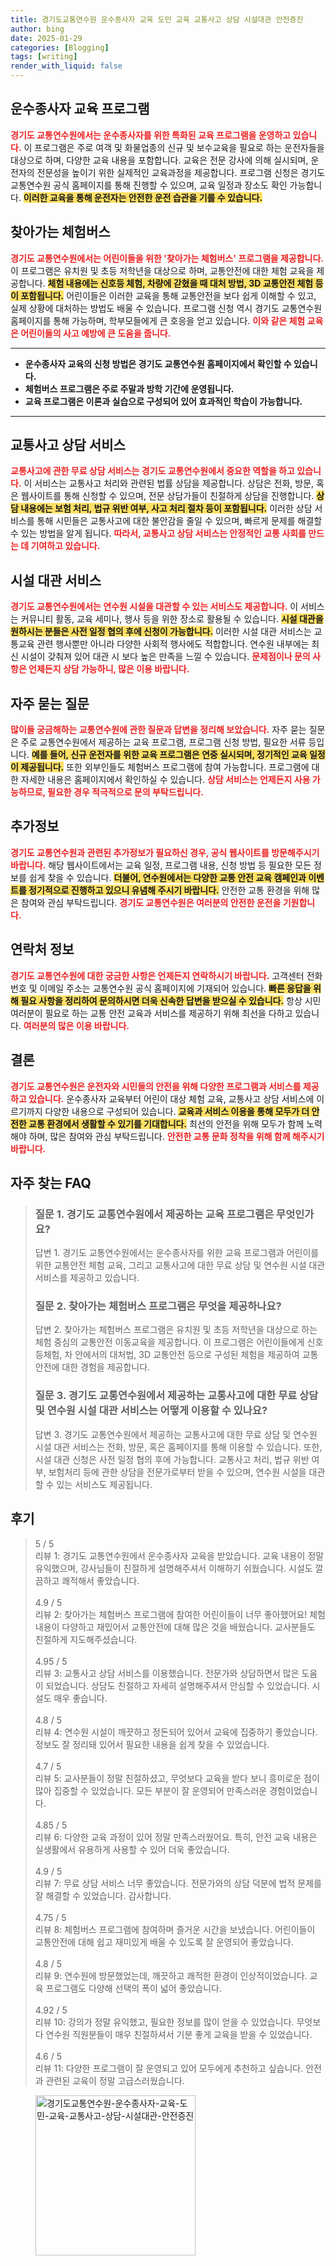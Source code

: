 ```yaml
---
title: 경기도교통연수원 운수종사자 교육 도민 교육 교통사고 상담 시설대관 안전증진
author: bing
date: 2025-01-29
categories: [Blogging]
tags: [writing]
render_with_liquid: false
---
```



<h2 id='운수종사자교육프로그램'>운수종사자 교육 프로그램</h2>

<p><b><span style="color: #ee2323;">경기도 교통연수원에서는 운수종사자를 위한 특화된 교육 프로그램을 운영하고 있습니다.</span></b> 이 프로그램은 주로 여객 및 화물업종의 신규 및 보수교육을 필요로 하는 운전자들을 대상으로 하며, 다양한 교육 내용을 포함합니다. 교육은 전문 강사에 의해 실시되며, 운전자의 전문성을 높이기 위한 실제적인 교육과정을 제공합니다. 프로그램 신청은 경기도 교통연수원 공식 홈페이지를 통해 진행할 수 있으며, 교육 일정과 장소도 확인 가능합니다. <b><span style="background-color: #ffe066;">이러한 교육을 통해 운전자는 안전한 운전 습관을 기를 수 있습니다.</span></b></p>

<h2 id='찾아가는체험버스'>찾아가는 체험버스</h2>

<p><b><span style="color: #ee2323;">경기도 교통연수원에서는 어린이들을 위한 '찾아가는 체험버스' 프로그램을 제공합니다.</span></b> 이 프로그램은 유치원 및 초등 저학년을 대상으로 하며, 교통안전에 대한 체험 교육을 제공합니다. <b><span style="background-color: #ffe066;">체험 내용에는 신호등 체험, 차량에 갇혔을 때 대처 방법, 3D 교통안전 체험 등이 포함됩니다.</span></b> 어린이들은 이러한 교육을 통해 교통안전을 보다 쉽게 이해할 수 있고, 실제 상황에 대처하는 방법도 배울 수 있습니다. 프로그램 신청 역시 경기도 교통연수원 홈페이지를 통해 가능하며, 학부모들에게 큰 호응을 얻고 있습니다. <b><span style="color: #ee2323;">이와 같은 체험 교육은 어린이들의 사고 예방에 큰 도움을 줍니다.</span></b></p>

<hr />

<ul>
    <li><b>운수종사자 교육의 신청 방법은 경기도 교통연수원 홈페이지에서 확인할 수 있습니다.</b></li>
    <li><b>체험버스 프로그램은 주로 주말과 방학 기간에 운영됩니다.</b></li>
    <li><b>교육 프로그램은 이론과 실습으로 구성되어 있어 효과적인 학습이 가능합니다.</b></li>
</ul>

<hr />

<h2 id='교통사고상담서비스'>교통사고 상담 서비스</h2>

<p><b><span style="color: #ee2323;">교통사고에 관한 무료 상담 서비스는 경기도 교통연수원에서 중요한 역할을 하고 있습니다.</span></b> 이 서비스는 교통사고 처리와 관련된 법률 상담을 제공합니다. 상담은 전화, 방문, 혹은 웹사이트를 통해 신청할 수 있으며, 전문 상담가들이 친절하게 상담을 진행합니다. <b><span style="background-color: #ffe066;">상담 내용에는 보험 처리, 법규 위반 여부, 사고 처리 절차 등이 포함됩니다.</span></b> 이러한 상담 서비스를 통해 시민들은 교통사고에 대한 불안감을 줄일 수 있으며, 빠르게 문제를 해결할 수 있는 방법을 알게 됩니다. <b><span style="color: #ee2323;">따라서, 교통사고 상담 서비스는 안정적인 교통 사회를 만드는 데 기여하고 있습니다.</span></b></p>

<h2 id='시설대관서비스'>시설 대관 서비스</h2>

<p><b><span style="color: #ee2323;">경기도 교통연수원에서는 연수원 시설을 대관할 수 있는 서비스도 제공합니다.</span></b> 이 서비스는 커뮤니티 활동, 교육 세미나, 행사 등을 위한 장소로 활용될 수 있습니다. <b><span style="background-color: #ffe066;">시설 대관을 원하시는 분들은 사전 일정 협의 후에 신청이 가능합니다.</span></b> 이러한 시설 대관 서비스는 교통교육 관련 행사뿐만 아니라 다양한 사회적 행사에도 적합합니다. 연수원 내부에는 최신 시설이 갖춰져 있어 대관 시 보다 높은 만족을 느낄 수 있습니다. <b><span style="color: #ee2323;">문제점이나 문의 사항은 언제든지 상담 가능하니, 많은 이용 바랍니다.</span></b></p>

<h2 id='자주묻는질문'>자주 묻는 질문</h2>

<p><b><span style="color: #ee2323;">많이들 궁금해하는 교통연수원에 관한 질문과 답변을 정리해 보았습니다.</span></b> 자주 묻는 질문은 주로 교통연수원에서 제공하는 교육 프로그램, 프로그램 신청 방법, 필요한 서류 등입니다. <b><span style="background-color: #ffe066;">예를 들어, 신규 운전자를 위한 교육 프로그램은 연중 실시되며, 정기적인 교육 일정이 제공됩니다.</span></b> 또한 외부인들도 체험버스 프로그램에 참여 가능합니다. 프로그램에 대한 자세한 내용은 홈페이지에서 확인하실 수 있습니다. <b><span style="color: #ee2323;">상담 서비스는 언제든지 사용 가능하므로, 필요한 경우 적극적으로 문의 부탁드립니다.</span></b></p>

<h2 id='추가정보'>추가정보</h2>

<p><b><span style="color: #ee2323;">경기도 교통연수원과 관련된 추가정보가 필요하신 경우, 공식 웹사이트를 방문해주시기 바랍니다.</span></b> 해당 웹사이트에서는 교육 일정, 프로그램 내용, 신청 방법 등 필요한 모든 정보를 쉽게 찾을 수 있습니다. <b><span style="background-color: #ffe066;">더불어, 연수원에서는 다양한 교통 안전 교육 캠페인과 이벤트를 정기적으로 진행하고 있으니 유념해 주시기 바랍니다.</span></b> 안전한 교통 환경을 위해 많은 참여와 관심 부탁드립니다. <b><span style="color: #ee2323;">경기도 교통연수원은 여러분의 안전한 운전을 기원합니다.</span></b></p>

<h2 id='연락처정보'>연락처 정보</h2>

<p><b><span style="color: #ee2323;">경기도 교통연수원에 대한 궁금한 사항은 언제든지 연락하시기 바랍니다.</span></b> 고객센터 전화번호 및 이메일 주소는 교통연수원 공식 홈페이지에 기재되어 있습니다. <b><span style="background-color: #ffe066;">빠른 응답을 위해 필요 사항을 정리하여 문의하시면 더욱 신속한 답변을 받으실 수 있습니다.</span></b> 항상 시민 여러분이 필요로 하는 교통 안전 교육과 서비스를 제공하기 위해 최선을 다하고 있습니다. <b><span style="color: #ee2323;">여러분의 많은 이용 바랍니다.</span></b></p>

<h2 id='결론'>결론</h2>

<p><b><span style="color: #ee2323;">경기도 교통연수원은 운전자와 시민들의 안전을 위해 다양한 프로그램과 서비스를 제공하고 있습니다.</span></b> 운수종사자 교육부터 어린이 대상 체험 교육, 교통사고 상담 서비스에 이르기까지 다양한 내용으로 구성되어 있습니다. <b><span style="background-color: #ffe066;">교육과 서비스 이용을 통해 모두가 더 안전한 교통 환경에서 생활할 수 있기를 기대합니다.</span></b> 최선의 안전을 위해 모두가 함께 노력해야 하며, 많은 참여와 관심 부탁드립니다. <b><span style="color: #ee2323;">안전한 교통 문화 정착을 위해 함께 해주시기 바랍니다.</span></b></p>

<h2 id='자주_찾는_FAQ'>자주 찾는 FAQ</h2>
<div itemscope="" itemtype="https://schema.org/FAQPage"> 
<blockquote> 
<div itemscope="" itemprop="mainEntity" itemtype="https://schema.org/Question"> 
<h3 itemprop="name">질문 1. 경기도 교통연수원에서 제공하는 교육 프로그램은 무엇인가요?</h3> 
<div itemscope="" itemprop="acceptedAnswer" itemtype="https://schema.org/Answer"> 
<span itemprop="text"> 
<p>답변 1. 경기도 교통연수원에서는 운수종사자를 위한 교육 프로그램과 어린이를 위한 교통안전 체험 교육, 그리고 교통사고에 대한 무료 상담 및 연수원 시설 대관 서비스를 제공하고 있습니다.</p> 
</span> 
</div> 
</div> 
<div itemscope="" itemprop="mainEntity" itemtype="https://schema.org/Question"> 
<h3 itemprop="name">질문 2. 찾아가는 체험버스 프로그램은 무엇을 제공하나요?</h3> 
<div itemscope="" itemprop="acceptedAnswer" itemtype="https://schema.org/Answer"> 
<span itemprop="text"> 
<p>답변 2. 찾아가는 체험버스 프로그램은 유치원 및 초등 저학년을 대상으로 하는 체험 중심의 교통안전 이동교육을 제공합니다. 이 프로그램은 어린이들에게 신호등체험, 차 안에서의 대처법, 3D 교통안전 등으로 구성된 체험을 제공하여 교통안전에 대한 경험을 제공합니다.</p> 
</span> 
</div> 
</div> 
<div itemscope="" itemprop="mainEntity" itemtype="https://schema.org/Question"> 
<h3 itemprop="name">질문 3. 경기도 교통연수원에서 제공하는 교통사고에 대한 무료 상담 및 연수원 시설 대관 서비스는 어떻게 이용할 수 있나요?</h3> 
<div itemscope="" itemprop="acceptedAnswer" itemtype="https://schema.org/Answer"> 
<span itemprop="text"> 
<p>답변 3. 경기도 교통연수원에서 제공하는 교통사고에 대한 무료 상담 및 연수원 시설 대관 서비스는 전화, 방문, 혹은 홈페이지를 통해 이용할 수 있습니다. 또한, 시설 대관 신청은 사전 일정 협의 후에 가능합니다. 교통사고 처리, 법규 위반 여부, 보험처리 등에 관한 상담을 전문가로부터 받을 수 있으며, 연수원 시설을 대관할 수 있는 서비스도 제공됩니다.</p> 
</span> 
</div> 
</div> 
</blockquote> 
</div>
<h2 id='후기'>후기</h2>
<div itemscope itemtype="https://schema.org/Product">
  <blockquote>
  <div itemprop="review" itemscope itemtype="https://schema.org/Review">
      <div itemprop="reviewRating" itemscope itemtype="https://schema.org/Rating"> <span itemprop="ratingValue">5</span> / <span itemprop="bestRating">5</span> </div>
      <span itemprop="reviewBody">리뷰 1: 경기도 교통연수원에서 운수종사자 교육을 받았습니다. 교육 내용이 정말 유익했으며, 강사님들이 친절하게 설명해주셔서 이해하기 쉬웠습니다. 시설도 깔끔하고 쾌적해서 좋았습니다.</span>
  </div>
  <br>
  <div itemprop="review" itemscope itemtype="https://schema.org/Review">
      <div itemprop="reviewRating" itemscope itemtype="https://schema.org/Rating"> <span itemprop="ratingValue">4.9</span> / <span itemprop="bestRating">5</span> </div>
      <span itemprop="reviewBody">리뷰 2: 찾아가는 체험버스 프로그램에 참여한 어린이들이 너무 좋아했어요! 체험 내용이 다양하고 재밌어서 교통안전에 대해 많은 것을 배웠습니다. 교사분들도 친절하게 지도해주셨습니다.</span>
  </div>
  <br>
  <div itemprop="review" itemscope itemtype="https://schema.org/Review">
      <div itemprop="reviewRating" itemscope itemtype="https://schema.org/Rating"> <span itemprop="ratingValue">4.95</span> / <span itemprop="bestRating">5</span> </div>
      <span itemprop="reviewBody">리뷰 3: 교통사고 상담 서비스를 이용했습니다. 전문가와 상담하면서 많은 도움이 되었습니다. 상담도 친절하고 자세히 설명해주셔서 안심할 수 있었습니다. 시설도 매우 좋습니다.</span>
  </div>
  <br>
  <div itemprop="review" itemscope itemtype="https://schema.org/Review">
      <div itemprop="reviewRating" itemscope itemtype="https://schema.org/Rating"> <span itemprop="ratingValue">4.8</span> / <span itemprop="bestRating">5</span> </div>
      <span itemprop="reviewBody">리뷰 4: 연수원 시설이 깨끗하고 정돈되어 있어서 교육에 집중하기 좋았습니다. 정보도 잘 정리돼 있어서 필요한 내용을 쉽게 찾을 수 있었습니다.</span>
  </div>
  <br>
  <div itemprop="review" itemscope itemtype="https://schema.org/Review">
      <div itemprop="reviewRating" itemscope itemtype="https://schema.org/Rating"> <span itemprop="ratingValue">4.7</span> / <span itemprop="bestRating">5</span> </div>
      <span itemprop="reviewBody">리뷰 5: 교사분들이 정말 친절하셨고, 무엇보다 교육을 받다 보니 흥미로운 점이 많아 집중할 수 있었습니다. 모든 부분이 잘 운영되어 만족스러운 경험이었습니다.</span>
  </div>
  <br>
  <div itemprop="review" itemscope itemtype="https://schema.org/Review">
      <div itemprop="reviewRating" itemscope itemtype="https://schema.org/Rating"> <span itemprop="ratingValue">4.85</span> / <span itemprop="bestRating">5</span> </div>
      <span itemprop="reviewBody">리뷰 6: 다양한 교육 과정이 있어 정말 만족스러웠어요. 특히, 안전 교육 내용은 실생활에서 유용하게 사용할 수 있어 더욱 좋았습니다.</span>
  </div>
  <br>
  <div itemprop="review" itemscope itemtype="https://schema.org/Review">
      <div itemprop="reviewRating" itemscope itemtype="https://schema.org/Rating"> <span itemprop="ratingValue">4.9</span> / <span itemprop="bestRating">5</span> </div>
      <span itemprop="reviewBody">리뷰 7: 무료 상담 서비스 너무 좋았습니다. 전문가와의 상담 덕분에 법적 문제를 잘 해결할 수 있었습니다. 감사합니다.</span>
  </div>
  <br>
  <div itemprop="review" itemscope itemtype="https://schema.org/Review">
      <div itemprop="reviewRating" itemscope itemtype="https://schema.org/Rating"> <span itemprop="ratingValue">4.75</span> / <span itemprop="bestRating">5</span> </div>
      <span itemprop="reviewBody">리뷰 8: 체험버스 프로그램에 참여하며 즐거운 시간을 보냈습니다. 어린이들이 교통안전에 대해 쉽고 재미있게 배울 수 있도록 잘 운영되어 좋았습니다.</span>
  </div>
  <br>
  <div itemprop="review" itemscope itemtype="https://schema.org/Review">
      <div itemprop="reviewRating" itemscope itemtype="https://schema.org/Rating"> <span itemprop="ratingValue">4.8</span> / <span itemprop="bestRating">5</span> </div>
      <span itemprop="reviewBody">리뷰 9: 연수원에 방문했었는데, 깨끗하고 쾌적한 환경이 인상적이었습니다. 교육 프로그램도 다양해 선택의 폭이 넓어 좋았습니다.</span>
  </div>
  <br>
  <div itemprop="review" itemscope itemtype="https://schema.org/Review">
      <div itemprop="reviewRating" itemscope itemtype="https://schema.org/Rating"> <span itemprop="ratingValue">4.92</span> / <span itemprop="bestRating">5</span> </div>
      <span itemprop="reviewBody">리뷰 10: 강의가 정말 유익했고, 필요한 정보를 많이 얻을 수 있었습니다. 무엇보다 연수원 직원분들이 매우 친절하셔서 기분 좋게 교육을 받을 수 있었습니다.</span>
  </div>
  <br>
  <div itemprop="review" itemscope itemtype="https://schema.org/Review">
      <div itemprop="reviewRating" itemscope itemtype="https://schema.org/Rating"> <span itemprop="ratingValue">4.6</span> / <span itemprop="bestRating">5</span> </div>
      <span itemprop="reviewBody">리뷰 11: 다양한 프로그램이 잘 운영되고 있어 모두에게 추천하고 싶습니다. 안전과 관련된 교육이 정말 고급스러웠습니다.</span>
  </div>
  </blockquote>
</div>
<figure class="image"><img src="https://yellowplanner.github.io/assets/img/thumbnail/경기도교통연수원-운수종사자-교육-도민-교육-교통사고-상담-시설대관-안전증진.webp" alt="경기도교통연수원-운수종사자-교육-도민-교육-교통사고-상담-시설대관-안전증진" width="256" height="256"></figure>